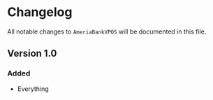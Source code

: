 # Changelog

All notable changes to `AmeriaBankVPOS` will be documented in this file.

## Version 1.0

### Added
- Everything
